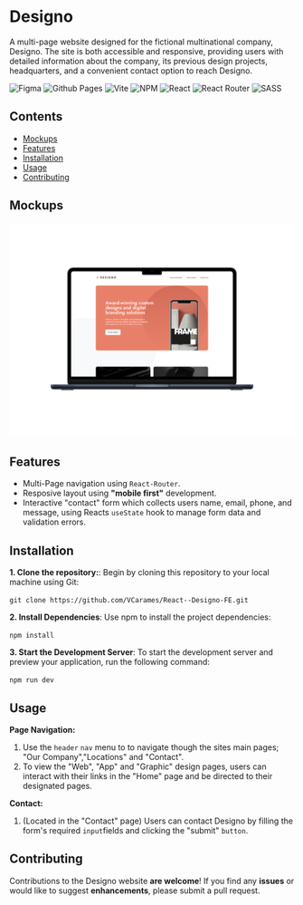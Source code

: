 # Designo

A multi-page website designed for the fictional multinational company, Designo. The site is both accessible and responsive, providing users with detailed information about the company, its previous design projects, headquarters, and a convenient contact option to reach Designo.

![Figma](https://img.shields.io/badge/figma-%23F24E1E.svg?style=for-the-badge&logo=figma&logoColor=white)
![Github Pages](https://img.shields.io/badge/github%20pages-121013?style=for-the-badge&logo=github&logoColor=white)
![Vite](https://img.shields.io/badge/vite-%23646CFF.svg?style=for-the-badge&logo=vite&logoColor=white)
![NPM](https://img.shields.io/badge/NPM-%23CB3837.svg?style=for-the-badge&logo=npm&logoColor=white)
![React](https://img.shields.io/badge/react-%2320232a.svg?style=for-the-badge&logo=react&logoColor=%2361DAFB)
![React Router](https://img.shields.io/badge/React_Router-CA4245?style=for-the-badge&logo=react-router&logoColor=white)
![SASS](https://img.shields.io/badge/SASS-hotpink.svg?style=for-the-badge&logo=SASS&logoColor=white)

## Contents

- [Mockups](#Mockups)
- [Features](#Features)
- [Installation](#Installation)
- [Usage](#Usage)
- [Contributing](#Contributing)

## Mockups

<img src="mockups/mockup--desktop.png" alt= “” width="600px" >

## Features

- Multi-Page navigation using `React-Router`.
- Resposive layout using **"mobile first"** development.
- Interactive "contact" form which collects users name, email, phone, and message, using Reacts `useState` hook to manage form data and validation errors.

## Installation

**1. Clone the repository:**: Begin by cloning this repository to your local machine using Git:

`git clone https://github.com/VCarames/React--Designo-FE.git`

**2. Install Dependencies**: Use npm to install the project dependencies:

`npm install`

**3. Start the Development Server**: To start the development server and preview your application, run the following command:

`npm run dev`

## Usage

**Page Navigation:**

1. Use the `header` `nav` menu to to navigate though the sites main pages; "Our Company","Locations" and "Contact".
2. To view the "Web", "App" and "Graphic" design pages, users can interact with their links in the "Home" page and be directed to their designated pages.

**Contact:**

1. (Located in the "Contact" page) Users can contact Designo by filling the form's required `input`fields and clicking the "submit" `button`.

## Contributing

Contributions to the Designo website **are welcome**! If you find any **issues** or would like to suggest **enhancements**, please submit a pull request.

